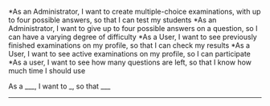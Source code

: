 *As an Administrator, I want to create multiple-choice examinations, with up to four possible answers, so that I can test my students
*As an Administrator, I want to give up to four possible answers on a question, so I can have a varying degree of difficulty
*As a User, I want to see previously finished examinations on my profile, so that I can check my results
*As a User, I want to see active examinations on my profile, so I can participate
*As a user, I want to see how many questions are left, so that I know how much time I should use

As a ___, I want to _, so that ___
****
